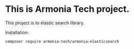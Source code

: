 This is Armonia Tech project.
===================================================================

This project is to elastic search library.
 
Installation: 

`composer require armonia-tech/armonia-elasticsearch`